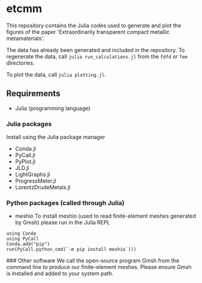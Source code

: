 # etcmm
This repository contains the Julia codes used to generate and plot the figures of the paper 'Extraordinarily transparent compact metallic metamaterials'.

The data has already been generated and included in the repository. To regenerate the data, call `julia run_calculations.jl` from the `fdfd` or `fem` directories.

To plot the data, call `julia plotting.jl`.


## Requirements
* Julia (programming language)

### Julia packages
Install using the Julia package manager
* Conda.jl
* PyCall.jl
* PyPlot.jl
* JLD.jl
* LightGraphs.jl
* ProgressMeter.jl
* LorentzDrudeMetals.jl

### Python packages (called through Julia)
* meshio
To install meshio (used to read finite-element meshes generated by Gmsh) please run in the Julia REPL
```
using Conda
using PyCall
Conda.add("pip")
run(PyCall.python_cmd(`-m pip install meshio`)))
```


### Other software
We call the open-source program Gmsh from the command line to produce our finite-element meshes. Please ensure Gmsh is installed and added to your system path.
